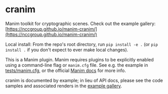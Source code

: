 # cranim

Manim toolkit for cryptographic scenes. Check out the example gallery: [https://nccgroup.github.io/manim-cranim/](https://nccgroup.github.io/manim-cranim/)

Local install: From the repo's root directory, run `pip install -e .` (or `pip install .` if you don't expect to ever make local changes).

This is a Manim plugin. Manim requires plugins to be explicitly enabled using a command-line flag or `manim.cfg` file.
See e.g. the example in [tests/manim.cfg](tests/manim.cfg), or the official [Manim docs](https://docs.manim.community/en/stable/plugins.html#using-plugins-in-projects) for more info.

cranim is documented by example; in lieu of API docs, please see the code samples and associated renders in the [example gallery](https://nccgroup.github.io/manim-cranim/).
